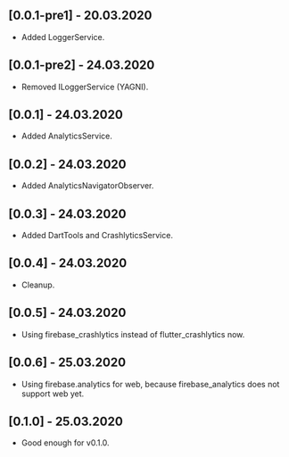 ## [0.0.1-pre1] - 20.03.2020

* Added LoggerService.

## [0.0.1-pre2] - 24.03.2020 

* Removed ILoggerService (YAGNI).

## [0.0.1] - 24.03.2020 

* Added AnalyticsService.

## [0.0.2] - 24.03.2020 

* Added AnalyticsNavigatorObserver.

## [0.0.3] - 24.03.2020 

* Added DartTools and CrashlyticsService.

## [0.0.4] - 24.03.2020 

* Cleanup.

## [0.0.5] - 24.03.2020

* Using firebase_crashlytics instead of flutter_crashlytics now.

## [0.0.6] - 25.03.2020

* Using firebase.analytics for web, because firebase_analytics does not support web yet.

## [0.1.0] - 25.03.2020

* Good enough for v0.1.0.

